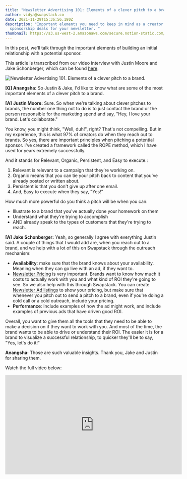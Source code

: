 ```yaml
---
title: "Newsletter Advertising 101: Elements of a clever pitch to a brand"
author: vidya@swapstack.co
date: 2021-11-29T15:36:56.180Z
description: "Important elements you need to keep in mind as a creator to land
  sponsorship deals for your newsletter. "
thumbnail: https://s3.us-west-2.amazonaws.com/secure.notion-static.com/ccf29d30-72aa-4e13-9752-44ea7745af67/Newsletter_Advertising_101_Elements_of_a_clever_pitch_%281%29.jpg?X-Amz-Algorithm=AWS4-HMAC-SHA256&X-Amz-Content-Sha256=UNSIGNED-PAYLOAD&X-Amz-Credential=AKIAT73L2G45EIPT3X45%2F20211129%2Fus-west-2%2Fs3%2Faws4_request&X-Amz-Date=20211129T164918Z&X-Amz-Expires=86400&X-Amz-Signature=6ccb4d2d14a55814890f22bf7a1287e346e82a93db6f1f3ac7178a312bd71df4&X-Amz-SignedHeaders=host&response-content-disposition=filename%20%3D%22Newsletter%2520Advertising%2520101%2520Elements%2520of%2520a%2520clever%2520pitch%2520%281%29.jpg%22&x-id=GetObject
---
```

In this post, we'll talk through the important elements of building an initial relationship with a potential sponsor.

This article is transcribed from our video interview with Justin Moore and Jake Schonberger, which can be found [here](https://www.notion.so/Episode-1-Elements-of-a-clever-pitch-to-a-brand-3fbaa56c5f7a42b394b821ce6c864c91).

![Newsletter Advertising 101. Elements of a clever pitch to a brand.](https://s3.us-west-2.amazonaws.com/secure.notion-static.com/f7ef121d-63ba-4b87-98ed-b6c399a05bd5/Green_Professional_Gradients_Specialized_Courses_Education_LinkedIn_Video_Ad_%281%29.jpg?X-Amz-Algorithm=AWS4-HMAC-SHA256&X-Amz-Content-Sha256=UNSIGNED-PAYLOAD&X-Amz-Credential=AKIAT73L2G45EIPT3X45%2F20211129%2Fus-west-2%2Fs3%2Faws4_request&X-Amz-Date=20211129T154740Z&X-Amz-Expires=86400&X-Amz-Signature=618b5e5fd2e3fa90ee7789d3cb3e22d41eab0815013d4b4840d9e7abe403d590&X-Amz-SignedHeaders=host&response-content-disposition=filename%20%3D%22Green%2520Professional%2520Gradients%2520Specialized%2520Courses%2520Education%2520LinkedIn%2520Video%2520Ad%2520%281%29.jpg%22&x-id=GetObject "Important elements of a clever pitch to a brand.")

**\[Q] Anangsha:** So Justin & Jake, I'd like to know what are some of the most important elements of a clever pitch to a brand.

**\[A]** **Justin Moore:** Sure. So when we're talking about clever pitches to brands, the number one thing not to do is to just contact the brand or the person responsible for the marketing spend and say, "Hey, I love your brand. Let's collaborate."

You know, you might think, "Well, duh!", right? That's not compelling. But in my experience, this is what 97% of creators do when they reach out to brands. So yes, there are important principles when pitching a potential sponsor. I've created a framework called the ROPE method, which I have used for years extremely successfully.

And it stands for Relevant, Organic, Persistent, and Easy to execute.:

1. Relevant is relevant to a campaign that they're working on.
2. Organic means that you can tie your pitch back to content that you've already posted or written about.
3. Persistent is that you don't give up after one email.
4. And, Easy to execute when they say, "Yes!"

How much more powerful do you think a pitch will be when you can:

* Illustrate to a brand that you've actually done your homework on them
* Understand what they're trying to accomplish
* AND already speak to the types of customers that they're trying to reach.

**\[A]** **Jake Schonberger:** Yeah, so generally I agree with everything Justin said. A couple of things that I would add are, when you reach out to a brand, and we help with a lot of this on Swapstack through the outreach mechanism:

* **Availability**: make sure that the brand knows about your availability. Meaning when they can go live with an ad, if they want to.
* [Newsletter Pricing](https://swapstack.co/newsletter-pricing-101/) is very important. Brands want to know how much it costs to actually work with you and what kind of ROI they're going to see. So we also help with this through Swapstack. You can create [Newsletter Ad listings](https://swapstack.co/newsletter-ad-units-101/) to show your pricing, but make sure that whenever you pitch out to send a pitch to a brand, even if you're doing a cold call or a cold outreach, include your pricing.
* **Performance**: Include examples of how the ad might work, and include examples of previous ads that have driven good ROI.

Overall, you want to give them all the tools that they need to be able to make a decision on if they want to work with you. And most of the time, the brand wants to be able to drive or understand their ROI. The easier it is for a brand to visualize a successful relationship, to quicker they'll be to say, "Yes, let's do it!"

**Anangsha:** Those are such valuable insights. Thank you, Jake and Justin for sharing them.

Watch the full video below:

<iframe width="560" height="315" src="https://www.youtube.com/embed/0L9nYwercfg" title="YouTube video player" frameborder="0" allow="accelerometer; autoplay; clipboard-write; encrypted-media; gyroscope; picture-in-picture" allowfullscreen></iframe>